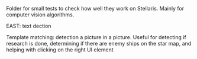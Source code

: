 Folder for small tests to check how well they work on Stellaris. Mainly for computer vision algorithms.

EAST:  text dection

Template matching:  detection a picture in a picture. Useful for detecting if research is done, determining if there are enemy ships on the star map, and helping with clicking on the right UI element
